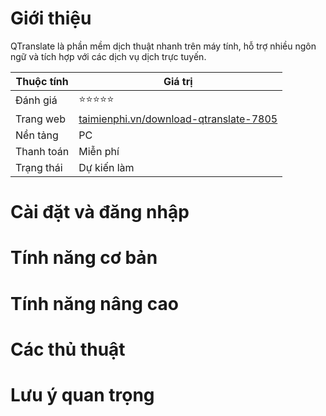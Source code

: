 # Giới thiệu
QTranslate là phần mềm dịch thuật nhanh trên máy tính, hỗ trợ nhiều ngôn ngữ và tích hợp với các dịch vụ dịch trực tuyến.

| Thuộc tính         | Giá trị                                  |
|--------------------|------------------------------------------|
| Đánh giá           | ⭐⭐⭐⭐⭐                                   |
| Trang web          | [taimienphi.vn/download-qtranslate-7805](https://taimienphi.vn/download-qtranslate-7805) |
| Nền tảng           | PC                                       |
| Thanh toán         | Miễn phí                                 |
| Trạng thái         | Dự kiến làm                              |

# Cài đặt và đăng nhập

# Tính năng cơ bản

# Tính năng nâng cao

# Các thủ thuật

# Lưu ý quan trọng
